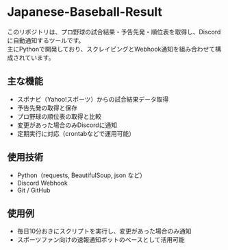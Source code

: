 # Japanese-Baseball-Result

このリポジトリは、プロ野球の試合結果・予告先発・順位表を取得し、Discordに自動通知するツールです。  
主にPythonで開発しており、スクレイピングとWebhook通知を組み合わせて構成されています。

## 主な機能

- スポナビ（Yahoo!スポーツ）からの試合結果データ取得
- 予告先発の取得と保存
- プロ野球の順位表の取得と比較
- 変更があった場合のみDiscordに通知
- 定期実行に対応（crontabなどで運用可能）

## 使用技術

- Python（requests, BeautifulSoup, json など）
- Discord Webhook
- Git / GitHub

## 使用例

- 毎日10分おきにスクリプトを実行し、変更があった場合のみ通知
- スポーツファン向けの速報通知ボットのベースとして活用可能
